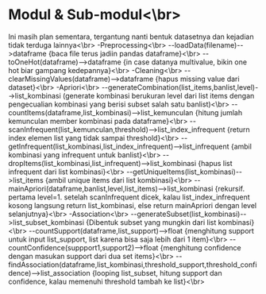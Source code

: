# Modul & Sub-modul<\br>
Ini masih plan sementara, tergantung nanti bentuk datasetnya dan kejadian tidak terduga lainnya<\br>
-Preprocessing<\br>
--loadData(filename)-->dataframe {baca file terus jadiin pandas dataframe}<\br>
--toOneHot(dataframe)-->dataframe {in case datanya multivalue, bikin one hot biar gampang kedepannya}<\br>
-Cleaning<\br>
--clearMissingValues(dataframe)-->dataframe {hapus missing value dari dataset}<\br>
-Apriori<\br>
--generateCombination(list_items,banlist,level)-->list_kombinasi (generate kombinasi berukuran level dari list items dengan pengecualian kombinasi yang berisi subset salah satu banlist)<\br>
--countItems(dataframe,list_kombinasi)-->list_kemunculan {hitung jumlah kemunculan member kombinasi pada dataframe}<\br>
--scanInfrequent(list_kemunculan,threshold)-->list_index_infrequent {return index elemen list yang tidak sampai threshold}<\br>
--getInfrequent(list_kombinasi,list_index_infrequent)-->list_infrequent {ambil kombinasi yang infrequent untuk banlist}<\br>
--dropItems(list_kombinasi,list_infrequent)-->list_kombinasi {hapus list infrequent dari list kombinasi}<\br>
--getUniqueItems(list_kombinasi)-->list_items {ambil unique items dari list kombinasi}<\br>
--mainApriori(dataframe,banlist,level,list_items)-->list_kombinasi {rekursif. pertama level=1. setelah scanInfrequent dicek, kalau list_index_infrequent kosong langsung return list_kombinasi, else return mainApriori dengan level selanjutnya}<\br>
-Association<\br>
--generateSubset(list_kombinasi)-->list_subset_kombinasi {Dibentuk subset yang mungkin dari list kombinasi}<\br>
--countSupport(dataframe,list_support)-->float {menghitung support untuk input list_support, list karena bisa saja lebih dari 1 item}<\br>
--countConfidence(suppport1,support2)-->float {menghitung confidence dengan masukan support dari dua set items}<\br>
--findAssociation(dataframe,list_kombinasi,threshold_support,threshold_confidence)-->list_association {looping list_subset, hitung support dan confidence, kalau memenuhi threshold tambah ke list}<\br>

